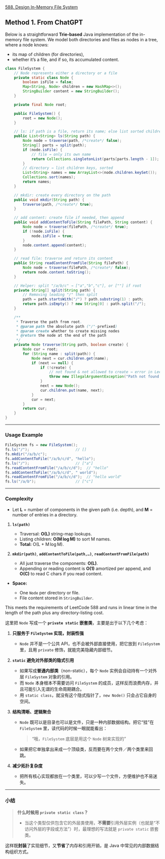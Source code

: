[588. Design In-Memory File System](https://leetcode.com/problems/design-in-memory-file-system/description/)


## Method 1. From ChatGPT
Below is a straightforward **Trie-based** Java implementation of the in-memory file system.  We model both directories and files as nodes in a tree, where a node knows:

* its map of children (for directories),
* whether it’s a file, and if so, its accumulated content.

```java
class FileSystem {
    // Node represents either a directory or a file
    private static class Node {
        boolean isFile = false;
        Map<String, Node> children = new HashMap<>();
        StringBuilder content = new StringBuilder();
    }

    private final Node root;

    public FileSystem() {
        root = new Node();
    }

    // ls: if path is a file, return its name; else list sorted children of dir
    public List<String> ls(String path) {
        Node node = traverse(path, /*create*/ false);
        String[] parts = split(path);
        if (node.isFile) {
            // file → only its own name
            return Collections.singletonList(parts[parts.length - 1]);
        }
        // directory → list children keys, sorted
        List<String> names = new ArrayList<>(node.children.keySet());
        Collections.sort(names);
        return names;
    }

    // mkdir: create every directory on the path
    public void mkdir(String path) {
        traverse(path, /*create*/ true);
    }

    // add content: create file if needed, then append
    public void addContentToFile(String filePath, String content) {
        Node node = traverse(filePath, /*create*/ true);
        if (!node.isFile) {
            node.isFile = true;
        }
        node.content.append(content);
    }

    // read file: traverse and return its content
    public String readContentFromFile(String filePath) {
        Node node = traverse(filePath, /*create*/ false);
        return node.content.toString();
    }

    // Helper: split "/a/b/c" → ["a","b","c"], or [""] if root
    private String[] split(String path) {
        // Removing leading "/" then split
        path = path.startsWith("/") ? path.substring(1) : path;
        return path.isEmpty() ? new String[0] : path.split("/");
    }

    /**
     * Traverse the path from root.
     * @param path the absolute path ("/"-prefixed)
     * @param create whether to create missing nodes
     * @return the node at the end of the path
     */
    private Node traverse(String path, boolean create) {
        Node cur = root;
        for (String name : split(path)) {
            Node next = cur.children.get(name);
            if (next == null) {
                if (!create) {
                    // not found & not allowed to create → error in LeetCode it's guaranteed valid
                    throw new IllegalArgumentException("Path not found: " + path);
                }
                next = new Node();
                cur.children.put(name, next);
            }
            cur = next;
        }
        return cur;
    }
}
```

---

### Usage Example

```java
FileSystem fs = new FileSystem();
fs.ls("/");                     // []
fs.mkdir("/a/b/c");
fs.addContentToFile("/a/b/c/d", "hello");
fs.ls("/");                     // ["a"]
fs.readContentFromFile("/a/b/c/d");  // "hello"
fs.addContentToFile("/a/b/c/d", " world");
fs.readContentFromFile("/a/b/c/d");  // "hello world"
fs.ls("/a/b");                  // ["c"]
```

---

### Complexity

* Let **L** = number of components in the given path (i.e. depth), and **M** = number of entries in a directory.

1. **`ls(path)`**

    * Traversal: **O(L)** string-map lookups.
    * Listing children: **O(M log M)** to sort M names.
    * **Total:** O(L + M log M).
2. **`mkdir(path)`**, **`addContentToFile(path,…)`**, **`readContentFromFile(path)`**

    * All just traverse the components: **O(L)**.
    * Appending or reading content is **O(1)** amortized per append, and **O(C)** to read C chars if you read content.

* **Space:**

    * One `Node` per directory or file.
    * File content stored in `StringBuilder`.

This meets the requirements of LeetCode 588 and runs in linear time in the length of the path plus any directory-listing cost.



这里把 `Node` 写成一个 **`private static` 嵌套类**，主要是出于以下几个考虑：

1. **只服务于 `FileSystem` 实现，封装性强**

    * `Node` 并不是一个公共 API，也不会被外部直接使用，把它放到 `FileSystem` 里，且用 `private` 修饰，就能完美隐藏内部细节。

2. **`static` 避免对外部类的隐式引用**

    * 如果写成**普通内部类**（non-static），每个 `Node` 实例会自动持有一个对外层 `FileSystem` 对象的引用。
    * 而 `Node` 本身根本不需要访问 `FileSystem` 的成员，这样反而浪费内存，并且可能引入无谓的生命周期耦合。
    * 用 `static class`，就没有这个隐式指针了，`new Node()` 只会占它自身的空间。

3. **结构清晰、逻辑聚合**

    * `Node` 既可以是目录也可以是文件，只是一种内部数据结构。把它“挂”在 `FileSystem` 里，读代码的时候一眼就能看出：

      > “哦，`FileSystem` 底层是用这个 `Node` 树来实现的”
    * 如果把它单独拿出来成一个顶级类，反而要在两个文件／两个类里来回跳。

4. **减少拓扑复杂度**

    * 把所有核心实现都放在一个类里，可以少写一个文件，方便维护也不易迷失。

---

### 小结

> **什么时候用 `private static class`？**
>
> * 当这个类型仅供包含它的外层类使用，**不需要**引用外层实例（也就是“不访问外层的字段或方法”）时，最理想的写法就是 `private static` 嵌套类。

这样既**封装**了实现细节，又**节省**了内存和引用开销，是 Java 中常见的内部数据结构组织方式。
